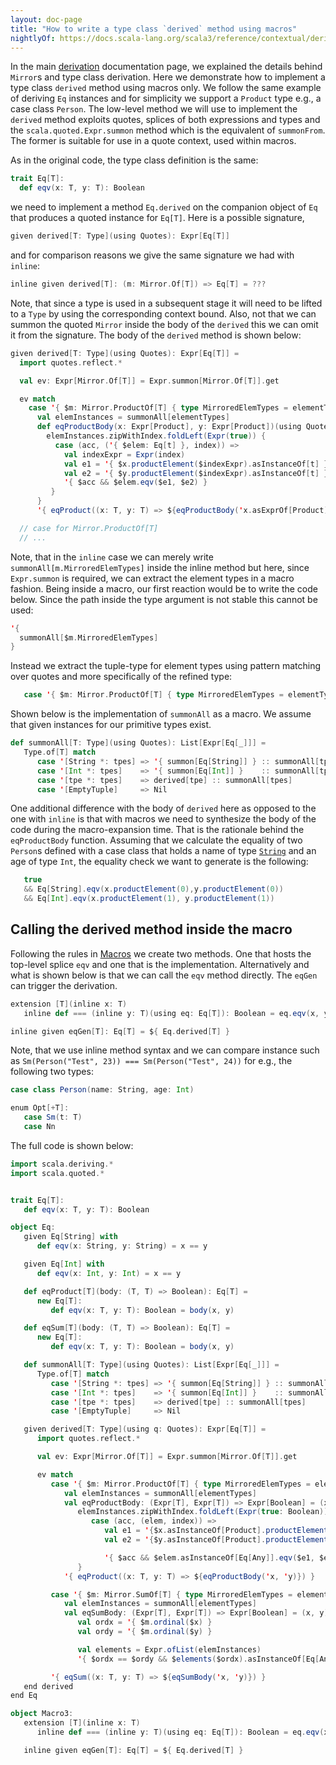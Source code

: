 ```yaml
---
layout: doc-page
title: "How to write a type class `derived` method using macros"
nightlyOf: https://docs.scala-lang.org/scala3/reference/contextual/derivation-macro.html
---
```


In the main [derivation](./derivation.md) documentation page, we explained the
details behind `Mirror`s and type class derivation. Here we demonstrate how to
implement a type class `derived` method using macros only. We follow the same
example of deriving `Eq` instances and for simplicity we support a `Product`
type e.g., a case class `Person`. The low-level method we will use to implement
the `derived` method exploits quotes, splices of both expressions and types and
the `scala.quoted.Expr.summon` method which is the equivalent of
`summonFrom`. The former is suitable for use in a quote context, used within
macros.

As in the original code, the type class definition is the same:

```scala
trait Eq[T]:
  def eqv(x: T, y: T): Boolean
```

we need to implement a method `Eq.derived` on the companion object of `Eq` that
produces a quoted instance for `Eq[T]`. Here is a possible signature,

```scala
given derived[T: Type](using Quotes): Expr[Eq[T]]
```

and for comparison reasons we give the same signature we had with `inline`:

```scala
inline given derived[T]: (m: Mirror.Of[T]) => Eq[T] = ???
```

Note, that since a type is used in a subsequent stage it will need to be lifted
to a `Type` by using the corresponding context bound. Also, not that we can
summon the quoted `Mirror` inside the body of the `derived` this we can omit it
from the signature. The body of the `derived` method is shown below:


```scala
given derived[T: Type](using Quotes): Expr[Eq[T]] =
  import quotes.reflect.*

  val ev: Expr[Mirror.Of[T]] = Expr.summon[Mirror.Of[T]].get

  ev match
    case '{ $m: Mirror.ProductOf[T] { type MirroredElemTypes = elementTypes }} =>
      val elemInstances = summonAll[elementTypes]
      def eqProductBody(x: Expr[Product], y: Expr[Product])(using Quotes): Expr[Boolean] = {
        elemInstances.zipWithIndex.foldLeft(Expr(true)) {
          case (acc, ('{ $elem: Eq[t] }, index)) =>
            val indexExpr = Expr(index)
            val e1 = '{ $x.productElement($indexExpr).asInstanceOf[t] }
            val e2 = '{ $y.productElement($indexExpr).asInstanceOf[t] }
            '{ $acc && $elem.eqv($e1, $e2) }
         }
      }
      '{ eqProduct((x: T, y: T) => ${eqProductBody('x.asExprOf[Product], 'y.asExprOf[Product])}) }

  // case for Mirror.ProductOf[T]
  // ...
```

Note, that in the `inline` case we can merely write
`summonAll[m.MirroredElemTypes]` inside the inline method but here, since
`Expr.summon` is required, we can extract the element types in a macro fashion.
Being inside a macro, our first reaction would be to write the code below. Since
the path inside the type argument is not stable this cannot be used:

```scala
'{
  summonAll[$m.MirroredElemTypes]
}
```

Instead we extract the tuple-type for element types using pattern matching over
quotes and more specifically of the refined type:

```scala
   case '{ $m: Mirror.ProductOf[T] { type MirroredElemTypes = elementTypes }} => ...
```

Shown below is the implementation of `summonAll` as a macro. We assume that
given instances for our primitive types exist.

```scala
def summonAll[T: Type](using Quotes): List[Expr[Eq[_]]] =
   Type.of[T] match
      case '[String *: tpes] => '{ summon[Eq[String]] } :: summonAll[tpes]
      case '[Int *: tpes]    => '{ summon[Eq[Int]] }    :: summonAll[tpes]
      case '[tpe *: tpes]    => derived[tpe] :: summonAll[tpes]
      case '[EmptyTuple]     => Nil
```

One additional difference with the body of `derived` here as opposed to the one
with `inline` is that with macros we need to synthesize the body of the code during the
macro-expansion time. That is the rationale behind the `eqProductBody` function.
Assuming that we calculate the equality of two `Person`s defined with a case
class that holds a name of type [`String`](https://scala-lang.org/api/3.x/scala/Predef$.html#String-0)
and an age of type `Int`, the equality check we want to generate is the following:

```scala
   true
   && Eq[String].eqv(x.productElement(0),y.productElement(0))
   && Eq[Int].eqv(x.productElement(1), y.productElement(1))
```

## Calling the derived method inside the macro

Following the rules in [Macros](../metaprogramming/metaprogramming.md) we create two methods.
One that hosts the top-level splice `eqv` and one that is the implementation.
Alternatively and what is shown below is that we can call the `eqv` method
directly. The `eqGen` can trigger the derivation.

```scala
extension [T](inline x: T)
   inline def === (inline y: T)(using eq: Eq[T]): Boolean = eq.eqv(x, y)

inline given eqGen[T]: Eq[T] = ${ Eq.derived[T] }
```

Note, that we use inline method syntax and we can compare instance such as
`Sm(Person("Test", 23)) === Sm(Person("Test", 24))` for e.g., the following two
types:

```scala
case class Person(name: String, age: Int)

enum Opt[+T]:
   case Sm(t: T)
   case Nn
```

The full code is shown below:

```scala
import scala.deriving.*
import scala.quoted.*


trait Eq[T]:
   def eqv(x: T, y: T): Boolean

object Eq:
   given Eq[String] with
      def eqv(x: String, y: String) = x == y

   given Eq[Int] with
      def eqv(x: Int, y: Int) = x == y

   def eqProduct[T](body: (T, T) => Boolean): Eq[T] =
      new Eq[T]:
         def eqv(x: T, y: T): Boolean = body(x, y)

   def eqSum[T](body: (T, T) => Boolean): Eq[T] =
      new Eq[T]:
         def eqv(x: T, y: T): Boolean = body(x, y)

   def summonAll[T: Type](using Quotes): List[Expr[Eq[_]]] =
      Type.of[T] match
         case '[String *: tpes] => '{ summon[Eq[String]] } :: summonAll[tpes]
         case '[Int *: tpes]    => '{ summon[Eq[Int]] }    :: summonAll[tpes]
         case '[tpe *: tpes]    => derived[tpe] :: summonAll[tpes]
         case '[EmptyTuple]     => Nil

   given derived[T: Type](using q: Quotes): Expr[Eq[T]] =
      import quotes.reflect.*

      val ev: Expr[Mirror.Of[T]] = Expr.summon[Mirror.Of[T]].get

      ev match
         case '{ $m: Mirror.ProductOf[T] { type MirroredElemTypes = elementTypes }} =>
            val elemInstances = summonAll[elementTypes]
            val eqProductBody: (Expr[T], Expr[T]) => Expr[Boolean] = (x, y) =>
               elemInstances.zipWithIndex.foldLeft(Expr(true: Boolean)) {
                  case (acc, (elem, index)) =>
                     val e1 = '{$x.asInstanceOf[Product].productElement(${Expr(index)})}
                     val e2 = '{$y.asInstanceOf[Product].productElement(${Expr(index)})}

                     '{ $acc && $elem.asInstanceOf[Eq[Any]].eqv($e1, $e2) }
               }
            '{ eqProduct((x: T, y: T) => ${eqProductBody('x, 'y)}) }

         case '{ $m: Mirror.SumOf[T] { type MirroredElemTypes = elementTypes }} =>
            val elemInstances = summonAll[elementTypes]
            val eqSumBody: (Expr[T], Expr[T]) => Expr[Boolean] = (x, y) =>
               val ordx = '{ $m.ordinal($x) }
               val ordy = '{ $m.ordinal($y) }

               val elements = Expr.ofList(elemInstances)
               '{ $ordx == $ordy && $elements($ordx).asInstanceOf[Eq[Any]].eqv($x, $y) }

         '{ eqSum((x: T, y: T) => ${eqSumBody('x, 'y)}) }
   end derived
end Eq

object Macro3:
   extension [T](inline x: T)
      inline def === (inline y: T)(using eq: Eq[T]): Boolean = eq.eqv(x, y)

   inline given eqGen[T]: Eq[T] = ${ Eq.derived[T] }
```
